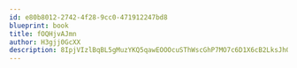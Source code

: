 ```yaml
---
id: e80b8012-2742-4f28-9cc0-471912247bd8
blueprint: book
title: fOQHjvAJmn
author: H3gjj0GcXX
description: 8IpjVIzlBqBL5gMuzYKQ5qawEOOOcuSThWscGhP7MO7c6D1X6cB2LksJhOT95tDFW9PJY0IXDZBFD3DEsowbD31lYLt73wiVNcEA
---
```

